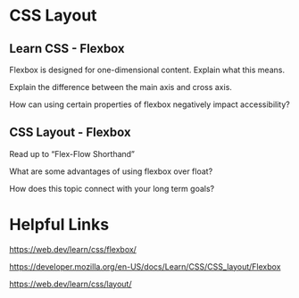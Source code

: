 # CSS Layout

## Learn CSS - Flexbox


Flexbox is designed for one-dimensional content. Explain what this means.


Explain the difference between the main axis and cross axis.



How can using certain properties of flexbox negatively impact accessibility?


## CSS Layout - Flexbox

Read up to “Flex-Flow Shorthand”

What are some advantages of using flexbox over float?


How does this topic connect with your long term goals?




# Helpful Links

https://web.dev/learn/css/flexbox/

https://developer.mozilla.org/en-US/docs/Learn/CSS/CSS_layout/Flexbox

https://web.dev/learn/css/layout/